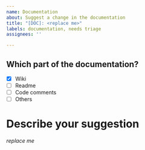```yaml
---
name: Documentation
about: Suggest a change in the documentation
title: "[DOC]: <replace me>"
labels: documentation, needs triage
assignees: ''

---
```


## Which part of the documentation?
- [x]  Wiki
- [ ] Readme
- [ ] Code comments
- [ ] Others

# Describe your suggestion
*replace me*
